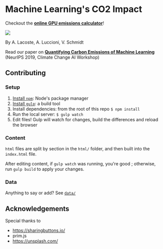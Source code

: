 # Machine Learning's CO2 Impact

Checkout the [**online GPU emissions calculator**](https://mlco2.github.io/impact)!

[![](https://i.postimg.cc/pTqVSx7N/Capture-d-e-cran-2019-11-07-a-12-41-58.png)](https://mlco2.github.io/impact)

By A. Lacoste, A. Luccioni, V. Schmidt

Read our paper on [**Quantifying Carbon Emissions of Machine Learning**](https://arxiv.org/pdf/1910.09700) (NeurIPS 2019, Climate Change AI Workshop)

## Contributing

### Setup

1. [Install `npm`](https://www.npmjs.com/get-npm): Node's package manager
2. [Install `gulp`](https://gulpjs.com/): a build tool
3. Install dependencies: from the root of this repo `$ npm install`
4. Run the local server: `$ gulp watch`
5. Edit files! Gulp will watch for changes, build the differences and reload the browser

### Content

`html` files are split by section in the `html/` folder, and then built into the `index.html` file.

After editing content, if `gulp watch` was running, you're good ; otherwise, run `gulp build` to apply your changes.
### Data

Anything to say or add? See [`data/`](https://github.com/mlco2/impact/tree/master/data)

## Acknowledgements

Special thanks to

* https://sharingbuttons.io/
* prim.js
* https://unsplash.com/
